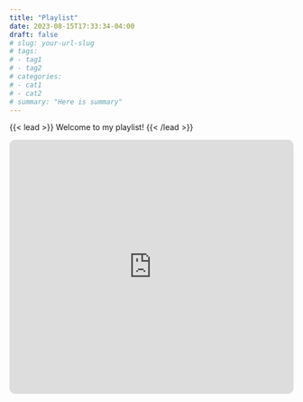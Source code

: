 ```yaml
---
title: "Playlist"
date: 2023-08-15T17:33:34-04:00
draft: false
# slug: your-url-slug
# tags:
# - tag1
# - tag2
# categories:
# - cat1
# - cat2
# summary: "Here is summary"
---
```

{{< lead >}}
Welcome to my playlist! 
{{< /lead >}}

<iframe allow="autoplay *; encrypted-media *; fullscreen *; clipboard-write" frameborder="0" height="450" style="width:100%;max-width:660px;overflow:hidden;border-radius:10px;" sandbox="allow-forms allow-popups allow-same-origin allow-scripts allow-storage-access-by-user-activation allow-top-navigation-by-user-activation" src="https://embed.music.apple.com/us/playlist/%E6%88%91%E7%9A%84%E6%AD%8C%E5%8D%95-4/pl.u-NpXm9xgFmPlzDaN?l=zh-Hans-CN"></iframe>

